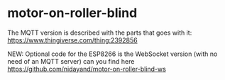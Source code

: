 # motor-on-roller-blind

The MQTT version is described with the parts that goes with it: https://www.thingiverse.com/thing:2392856

NEW: Optional code for the ESP8266 is the WebSocket version (with no need of an MQTT server) can you find here https://github.com/nidayand/motor-on-roller-blind-ws
